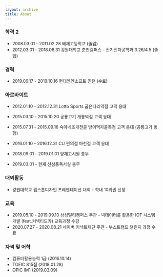 ```yaml
---
layout: archive
title: About
---
```




### 학력 2

- 2008.03.01 - 2011.02.28  배재고등학교 (졸업)
- 2012.03.01 - 2018.08.31  강원대학교 춘천캠퍼스 - 전기전자공학과 3.26/4.5 (졸업)



### 경력

- 2019.09.17 - 2019.10.16  현대엠엔소프트 인턴 (수료)



### 아르바이트

- 2012.01.10 - 2012.12.31  Lotto Sports 굽은다리역점 고객 응대

- 2015.03.10 - 2015.10.20  공룡고기 개롱역점 고객 응대
- 2015.07.31 - 2015.09.16  숙이네조개전골 방이먹자골목점 고객 응대 (공룡고기 병행)
- 2016.01.10 - 2016.12.31  CU 편의점 마천점 고객 응대

- 2018.09.01 - 2019.01.01  양재고시원 총무

- 2019.03.01 - 현재  신삼풍독서실 총무



### 대외활동

- 강원대학교 캡스톤디자인 프레젠테이션 대회 - 학내 10위권 선정



### 교육

- 2019.05.10 - 2019.09.10  삼성멀티캠퍼스 주관 - 빅데이터를 활용한 IOT 시스템 개발 (feat.커넥티드카) 교육과정 수강
- 2020.07.27 - 2020.08.21  네이버 커넥트재단 주관 - 부스트캠프 챌린지 과정 수료



### 자격 및 어학

- 컴퓨터활용능력 1급 (2016.10.14)
- TOEIC 815점 (2018.01.28)
- OPIC IM1 (2019.03.09)

